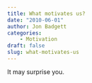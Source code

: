 ```yaml
---
title: What motivates us?
date: "2010-06-01"
author: Jon Badgett
categories:
    - Motivation
draft: false
slug: what-motivates-us
---
```


It may surprise you.
